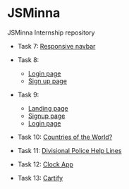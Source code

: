 # JSMinna

JSMinna Internship repository

- Task 7: [Responsive navbar](https://ayobami11.github.io/jsminna/task7/index.html)
- Task 8:
   - [Login page](https://ayobami11.github.io/jsminna/task8/login.html)
   - [Sign up page](https://ayobami11.github.io/jsminna/task8/signup.html)

- Task 9:
   - [Landing page](https://ayobami11.github.io/jsminna/task9/pages/index.html)
   - [Signup page](https://ayobami11.github.io/jsminna/task9/pages/signup.html)
   - [Login page](https://ayobami11.github.io/jsminna/task9/pages/login.html)

- Task 10: [Countries of the World?](https://ayobami11.github.io/jsminna/task10/index.html)

- Task 11: [Divisional Police Help Lines](https://ayobami11.github.io/jsminna/task11/index.html)

- Task 12: [Clock App](https://ayobami11.github.io/jsminna/task12/index.html)

- Task 13: [Cartify](https://ayobami11.github.io/jsminna/task13/index.html)